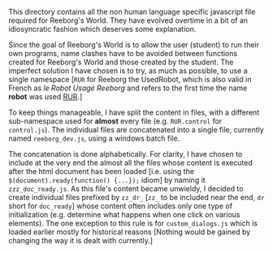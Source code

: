 
This directory contains all the non human language specific javascript file
required for Reeborg's World. They have evolved overtime in a bit of an
idiosyncratic fashion which deserves some explanation.

Since the goal of Reeborg's World is to allow the user (student) to
run their own programs, name clashes have to be avoided between functions
created for Reeborg's World and those created by the student.
The imperfect solution I have chosen is to try, as much as possible, to use
a single namespace [`RUR` for Reeborg the UsedRobot, which is also valid
in French as _le Robot Usagé Reeborg_ and refers to the first time the
name **robot** was used [RUR](https://en.wikipedia.org/wiki/R.U.R).]

To keep things manageable, I have split the content in files, with a different
sub-namespace used for **almost** every file (e.g. `RUR.control` for `control.js`).
The individual files are concatenated into a single file, currently named
`reeborg_dev.js`, using a windows batch file.

The concatenation is done alphabetically.  For clarity, I have chosen to
include at the very end the almost all the files whose content is
executed after the html document has been loaded
[i.e. using the `$(document).ready(function() {...});` idiom]
by naming it `zzz_doc_ready.js`.  As this file's content became unwieldy,
I decided to create individual files prefixed by `zz_dr_`
[`zz_` to be included near the end, `dr` short for `doc_ready`]
whose content often includes only one type of initialization
(e.g. determine what happens when one click on various elements).
The one exception to this rule is for `custom_dialogs.js` which is loaded
earlier mostly for historical reasons
[Nothing would be gained by changing the way it is dealt with currently.]
